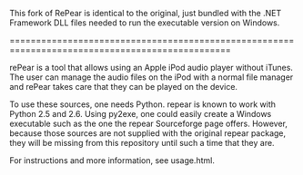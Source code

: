 This fork of RePear is identical to the original, just bundled with the .NET Framework DLL files needed to run the executable version on Windows.

================================================================================================

rePear is a tool that allows using an Apple iPod audio player without iTunes. The user can manage the audio files on the iPod with a normal file manager and rePear takes care that they can be played on the device.

To use these sources, one needs Python. repear is known to work with Python 2.5 and 2.6. Using py2exe, one could easily create a Windows executable such as the one the repear Sourceforge page offers. However, because those sources are not supplied with the original repear package, they will be missing from this repository until such a time that they are.

For instructions and more information, see usage.html.